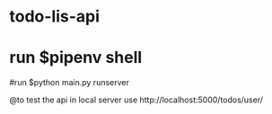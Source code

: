 # todo-lis-api

# run $pipenv shell

#run $python main.py runserver 

@to test the api in local server use http://localhost:5000/todos/user/<username>
